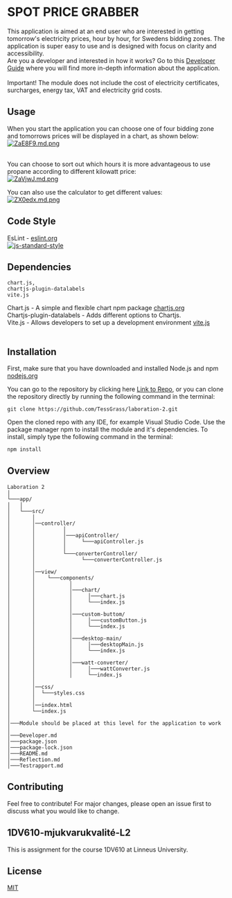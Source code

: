 # **SPOT PRICE GRABBER**

This application is aimed at an end user who are interested in getting tomorrow's electricity prices, hour by hour, for Swedens bidding zones. The application is super easy to use and is designed with focus on clarity and accessibility.<br> Are you a developer and interested in how it works? Go to this [Developer Guide](./Developer.md) where you will find more in-depth information about the application.<br><br>Important! The module does not include the cost of electricity certificates, surcharges, energy tax, VAT and electricity grid costs.
<br>

## **Usage**
When you start the application you can choose one of four bidding zone and tomorrows prices will be displayed in a chart, as shown below:<br>
[![ZaE8F9.md.png](https://iili.io/ZaE8F9.md.png)](https://freeimage.host/i/ZaE8F9)<br><br>

You can choose to sort out which hours it is more advantageous to use propane according to different kilowatt price:<br>
[![ZaVjwJ.md.png](https://iili.io/ZaVjwJ.md.png)](https://freeimage.host/i/ZaVjwJ)

You can also use the calculator to get different values:<br>
[![ZX0edx.md.png](https://iili.io/ZX0edx.md.png)](https://freeimage.host/i/ZX0edx)
<br>

## **Code Style**
EsLint - [eslint.org](https://eslint.org/)<br>
[![js-standard-style](https://img.shields.io/badge/code%20style-standard-brightgreen.svg)](http://standardjs.com)
<br>

## **Dependencies**

```
chart.js,
chartjs-plugin-datalabels
vite.js
```
Chart.js - A simple and flexible chart npm package [chartjs.org](https://www.chartjs.org/)<br>
Chartjs-plugin-datalabels - Adds different options to Chartjs.<br>
Vite.js - Allows developers to set up a development environment [vite.js](https://vitejs.dev/)<br>
<br>

## **Installation**
First, make sure that you have downloaded and installed Node.js and npm [nodejs.org](https://nodejs.org/en/download/)

You can go to the repository by clicking here [Link to Repo](https://github.com/TessGrass/laboration-2.git),
or you can clone the repository directly by running the following command in the terminal:

 ```
 git clone https://github.com/TessGrass/laboration-2.git
 ```

Open the cloned repo with any IDE, for example Visual Studio Code.
Use the package manager npm to install the module and it's dependencies. To install, simply type the following command in the terminal:
```bash
npm install
```

## **Overview**

```
Laboration 2  
│
└───app/
│   │
│   └───src/
│       │ 
│       │──controller/
│       │         │
│       │         │───apiController/
│       │         │     └───apiController.js
│       │         │
│       │         └───converterController/
│       │               └───converterController.js
│       │
│       │──view/
│       │    └───components/
│       │           │
│       │           │───chart/
│       │           │     │───chart.js
│       │           │     └───index.js
│       │           │
│       │           │───custom-buttom/
│       │           │     │───customButton.js
│       │           │     └───index.js
│       │           │
│       │           │───desktop-main/
│       │           │     │───desktopMain.js
│       │           │     └───index.js
│       │           │
│       │           │───watt-converter/
│       │           │     │───wattConverter.js
│       │           │     └──index.js
│       │      
│       │──css/
│       │  └───styles.css
│       │ 
│       │──index.html
│       └──index.js
│
│───Module should be placed at this level for the application to work
│
│───Developer.md
│───package.json
│───package-lock.json
│───README.md
│───Reflection.md
│───Testrapport.md

```
## **Contributing**
Feel free to contribute! For major changes, please open an issue first to discuss what you would like to change.

## **1DV610-mjukvarukvalité-L2**
This is assignment for the course 1DV610 at Linneus University.

## **License**
[MIT](https://choosealicense.com/licenses/mit/)
